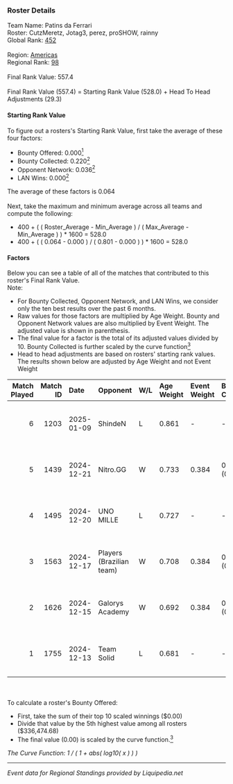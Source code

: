### Roster Details<br />
Team Name: Patins da Ferrari<br />
Roster: CutzMeretz, Jotag3, perez, proSHOW, rainny<br />
Global Rank: [452](../standings_global.md)<br />
<br />
Region: [Americas]( ../standings_americas.md)<br />
Regional Rank: [98]( ../standings_americas.md)<br />
<br />
Final Rank Value:  557.4<br />
<br />
Final Rank Value (557.4) = Starting Rank Value (528.0) + Head To Head Adjustments (29.3)<br />

#### Starting Rank Value<br />
To figure out a rosters's Starting Rank Value, first take the average of these four factors:<br />
- Bounty Offered: 0.000[<sup>1</sup>](#table2)
- Bounty Collected: 0.220[<sup>2</sup>](#table1)
- Opponent Network: 0.036[<sup>2</sup>](#table1)
- LAN Wins: 0.000[<sup>2</sup>](#table1)

The average of these factors is 0.064<br />
<br />
Next, take the maximum and minimum average across all teams and compute the following:<br />
- 400 + ( ( Roster_Average - Min_Average ) / ( Max_Average - Min_Average ) ) * 1600 = 528.0
- 400 + ( ( 0.064 - 0.000 ) / ( 0.801 - 0.000 ) ) * 1600 = 528.0


#### Factors<br />
Below you can see a table of all of the matches that contributed to this roster's Final Rank Value.<br />
Note:<br />

- For Bounty Collected, Opponent Network, and LAN Wins, we consider only the ten best results over the past 6 months.
- Raw values for those factors are multiplied by Age Weight. Bounty and Opponent Network values are also multiplied by Event Weight. The adjusted value is shown in parenthesis.
- The final value for a factor is the total of its adjusted values divided by 10. Bounty Collected is further scaled by the curve function[<sup>3</sup>](#curveFunction)
- Head to head adjustments are based on rosters' starting rank values. The results shown below are adjusted by Age Weight and not Event Weight
<span id="table1"></span><br />


| Match Played | Match ID | Date       | Opponent                 | W/L | Age Weight | Event Weight | Bounty Collected | Opponent Network | LAN Wins  | H2H Adj. | Roster                                     |
| -: | -: | :- | :- | :- | :- | :- | :- | :- | :- | -: | :- |
|            6 |     1203 | 2025-01-09 | ShindeN                  | L   | 0.861      | -            | -                | -                | -         |    -8.00 | CutzMeretz, Jotag3, perez, proSHOW, rainny |
|            5 |     1439 | 2024-12-21 | Nitro.GG                 | W   | 0.733      | 0.384        | 0.002 (0.000)    | 0.518 (0.146)    | 0 (0.000) |    15.04 | CutzMeretz, Jotag3, perez, proSHOW, rainny |
|            4 |     1495 | 2024-12-20 | UNO MILLE                | L   | 0.727      | -            | -                | -                | -         |    -5.22 | CutzMeretz, Jotag3, perez, proSHOW, rainny |
|            3 |     1563 | 2024-12-17 | Players (Brazilian team) | W   | 0.708      | 0.384        | 0.008 (0.002)    | 0.637 (0.173)    | 0 (0.000) |    17.65 | CutzMeretz, Jotag3, perez, proSHOW, rainny |
|            2 |     1626 | 2024-12-15 | Galorys Academy          | W   | 0.692      | 0.384        | 0.001 (0.000)    | 0.158 (0.042)    | 0 (0.000) |    12.61 | CutzMeretz, Jotag3, perez, proSHOW, rainny |
|            1 |     1755 | 2024-12-13 | Team Solid               | L   | 0.681      | -            | -                | -                | -         |    -2.75 | CutzMeretz, Jotag3, perez, proSHOW, rainny |

<br />
<span id="table2"></span><br />
To calculate a roster's Bounty Offered:<br />

- First, take the sum of their top 10 scaled winnings ($0.00)
- Divide that value by the 5th highest value among all rosters ($336,474.68)
- The final value (0.00) is scaled by the curve function.[<sup>3</sup>](#curveFunction)

<span id="curveFunction"></span>_The Curve Function: 1 / ( 1 + abs( log10( x ) ) )_<br />

---
_Event data for Regional Standings provided by Liquipedia.net_<br />

